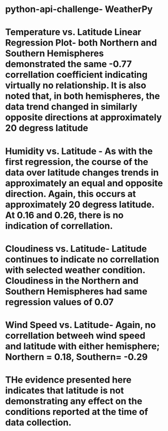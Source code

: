 # python-api-challenge- WeatherPy

# Temperature vs. Latitude Linear Regression Plot- both Northern and Southern Hemispheres demonstrated the same -0.77 correllation coefficient indicating virtually no relationship. It is also noted that, in both hemispheres, the data trend changed in similarly opposite directions at approximately 20 degress latitude

# Humidity vs. Latitude - As with the first regression, the course of the data over latitude changes trends in approximately an equal and opposite direction. Again, this occurs at approximately 20 degress latitude. At 0.16 and 0.26, there is no indication of correllation.

# Cloudiness vs. Latitude- Latitude continues to indicate no correllation with selected weather condition. Cloudiness in the Northern and Southern Hemispheres had same regression values of 0.07

# Wind Speed vs. Latitude- Again, no correllation betweeh wind speed and latitude with either hemisphere; Northern = 0.18, Southern= -0.29

# THe evidence presented here indicates that latitude is not demonstrating any effect on the conditions reported at the time of data collection.
